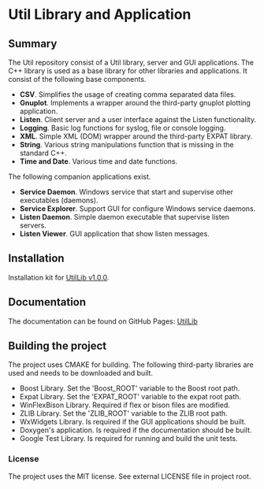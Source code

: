 # Util Library and Application

## Summary

The Util repository consist of a Util library, server and GUI applications. The C++ library is used as a base library
for other libraries and applications. It consist of the following base components.

- **CSV**. Simplifies the usage of creating comma separated data files.
- **Gnuplot**. Implements a wrapper around the third-party gnuplot plotting application.
- **Listen**. Client server and a user interface against the Listen functionality.
- **Logging**. Basic log functions for syslog, file or console logging.
- **XML**. Simple XML (DOM) wrapper around the third-party EXPAT library.
- **String**. Various string manipulations function that is missing in the standard C++.
- **Time and Date**. Various time and date functions.

The following companion applications exist.

- **Service Daemon**. Windows service that start and supervise other executables (daemons).
- **Service Explorer**. Support GUI for configure Windows service daemons.
- **Listen Daemon**. Simple daemon executable that supervise listen servers.
- **Listen Viewer**. GUI application that show listen messages.

## Installation

Installation kit for [UtilLib v1.0.0](https://github.com/ihedvall/utillib/releases/download/v1.0.0/utillib.exe).

## Documentation

The documentation can be found on GitHub Pages: [UtilLib](https://ihedvall.github.io/utillib)

## Building the project

The project uses CMAKE for building. The following third-party libraries are used and
needs to be downloaded and built.

- Boost Library. Set the 'Boost_ROOT' variable to the Boost root path.
- Expat Library. Set the 'EXPAT_ROOT' variable to the expat root path.
- WinFlexBison Library. Required if flex or bison files are modified.
- ZLIB Library. Set the 'ZLIB_ROOT' variable to the ZLIB root path.
- WxWidgets Library. Is required if the GUI applications should be built.
- Doxygen's application. Is required if the documentation should be built.
- Google Test Library. Is required for running and build the unit tests.

### License

The project uses the MIT license. See external LICENSE file in project root.

